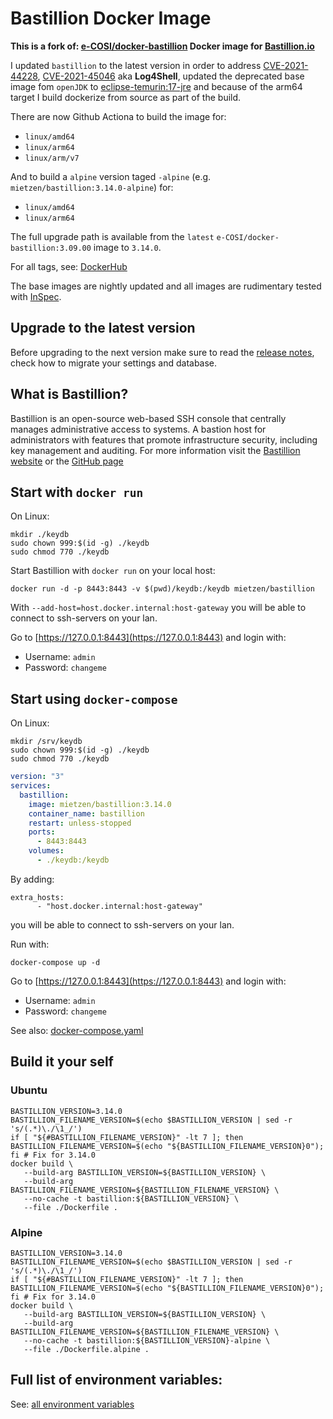# Bastillion Docker Image
**This is a fork of: [e-COSI/docker-bastillion](https://github.com/e-COSI/docker-bastillion) Docker image for [Bastillion.io](https://www.bastillion.io/)**

I updated `bastillion` to the latest version in order to address [CVE-2021-44228](https://github.com/advisories/GHSA-jfh8-c2jp-5v3q), [CVE-2021-45046](https://github.com/advisories/GHSA-7rjr-3q55-vv33) aka **Log4Shell**, updated the deprecated base image fom `openJDK` to [eclipse-temurin:17-jre](https://hub.docker.com/_/eclipse-temurin/) and because of the arm64 target I build dockerize from source as part of the build.

There are now Github Actiona to build the image for:
* `linux/amd64`
* `linux/arm64`
* `linux/arm/v7`

And to build a `alpine` version taged `-alpine` (e.g. `mietzen/bastillion:3.14.0-alpine`) for:
* `linux/amd64`
* `linux/arm64`

The full upgrade path is available from the `latest` `e-COSI/docker-bastillion:3.09.00` image to `3.14.0`.

For all tags, see: [DockerHub](https://hub.docker.com/r/mietzen/bastillion/tags?page=1&ordering=name)

The base images are nightly updated and all images are rudimentary tested with [InSpec](https://docs.chef.io/inspec/).

## Upgrade to the latest version
Before upgrading to the next version make sure to read the [release notes](https://github.com/n-stone/docker-bastillion/releases), check how to migrate your settings and database.
## What is Bastillion?
Bastillion is an open-source web-based SSH console that centrally manages administrative access to systems.
A bastion host for administrators with features that promote infrastructure security, including key management and auditing.
For more information visit the [Bastillion website](https://www.bastillion.io/) or the [GitHub page](https://github.com/bastillion-io/Bastillion)

## Start with `docker run`
On Linux:
```
mkdir ./keydb
sudo chown 999:$(id -g) ./keydb
sudo chmod 770 ./keydb
```

Start Bastillion with `docker run` on your local host:
```shell
docker run -d -p 8443:8443 -v $(pwd)/keydb:/keydb mietzen/bastillion
```

With `--add-host=host.docker.internal:host-gateway` you will be able to connect to ssh-servers on your lan.

Go to [https://127.0.0.1:8443](https://127.0.0.1:8443) and login with: 
* Username: `admin`
* Password: `changeme`

## Start using `docker-compose`

On Linux:
```
mkdir /srv/keydb
sudo chown 999:$(id -g) ./keydb
sudo chmod 770 ./keydb
```

```yaml
version: "3"
services:
  bastillion:
    image: mietzen/bastillion:3.14.0
    container_name: bastillion
    restart: unless-stopped
    ports:
      - 8443:8443
    volumes:
      - ./keydb:/keydb
```

By adding:
```
extra_hosts:
      - "host.docker.internal:host-gateway"
```
you will be able to connect to ssh-servers on your lan.

Run with:
```shell
docker-compose up -d
```
Go to [https://127.0.0.1:8443](https://127.0.0.1:8443) and login with: 
* Username: `admin`
* Password: `changeme`

See also: [docker-compose.yaml](docker-compose.yaml)

## Build it your self

### Ubuntu
```shell
BASTILLION_VERSION=3.14.0
BASTILLION_FILENAME_VERSION=$(echo $BASTILLION_VERSION | sed -r 's/(.*)\./\1_/')
if [ "${#BASTILLION_FILENAME_VERSION}" -lt 7 ]; then BASTILLION_FILENAME_VERSION=$(echo "${BASTILLION_FILENAME_VERSION}0"); fi # Fix for 3.14.0 
docker build \
   --build-arg BASTILLION_VERSION=${BASTILLION_VERSION} \
   --build-arg BASTILLION_FILENAME_VERSION=${BASTILLION_FILENAME_VERSION} \
   --no-cache -t bastillion:${BASTILLION_VERSION} \
   --file ./Dockerfile .
```
### Alpine
```shell
BASTILLION_VERSION=3.14.0
BASTILLION_FILENAME_VERSION=$(echo $BASTILLION_VERSION | sed -r 's/(.*)\./\1_/')
if [ "${#BASTILLION_FILENAME_VERSION}" -lt 7 ]; then BASTILLION_FILENAME_VERSION=$(echo "${BASTILLION_FILENAME_VERSION}0"); fi # Fix for 3.14.0
docker build \
   --build-arg BASTILLION_VERSION=${BASTILLION_VERSION} \
   --build-arg BASTILLION_FILENAME_VERSION=${BASTILLION_FILENAME_VERSION} \
   --no-cache -t bastillion:${BASTILLION_VERSION}-alpine \
   --file ./Dockerfile.alpine .
```

## Full list of environment variables:
See: [all environment variables](environment_list.md)

